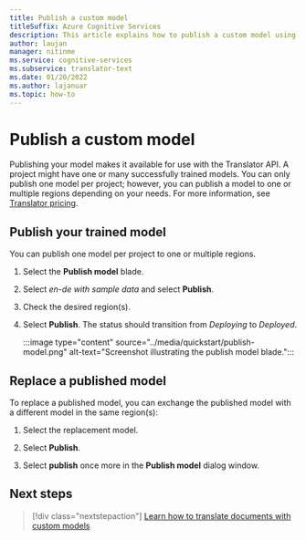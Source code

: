 ```yaml
---
title: Publish a custom model
titleSuffix: Azure Cognitive Services
description: This article explains how to publish a custom model using the Azure Cognitive Services Custom Translator.
author: laujan
manager: nitinme
ms.service: cognitive-services
ms.subservice: translator-text
ms.date: 01/20/2022
ms.author: lajanuar
ms.topic: how-to
---
```

# Publish a custom model 

Publishing your model makes it available for use with the Translator API. A project might have one or many successfully trained models. You can only publish one model per project; however, you can publish  a model to one or multiple regions depending on your needs. For more information, see [Translator pricing](https://azure.microsoft.com/pricing/details/cognitive-services/translator/#pricing).

## Publish your trained model

You can publish one model per project to one or multiple regions.
1. Select the **Publish model** blade.

1. Select *en-de with sample data* and select **Publish**.

1. Check the desired region(s).

1. Select **Publish**. The status should transition from _Deploying_ to _Deployed_.

   :::image type="content" source="../media/quickstart/publish-model.png" alt-text="Screenshot illustrating the publish model blade.":::

## Replace a published model

To replace a published model, you can exchange the published model with a different model in the same region(s):

1. Select the replacement model.

1. Select **Publish**.

1. Select **publish** once more in the **Publish model** dialog window.

## Next steps

> [!div class="nextstepaction"]
> [Learn how to translate documents with custom models](translate-with-custom-model.md)

